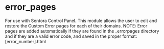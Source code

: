 # error_pages
For use with Sentora Control Panel. This module allows the user to edit and restore the Custom Error pages for each of their domains. NOTE: Error pages are added automatically if they are found in the _errorpages directory and if they are a valid error code, and saved in the proper format: [error_number].html

